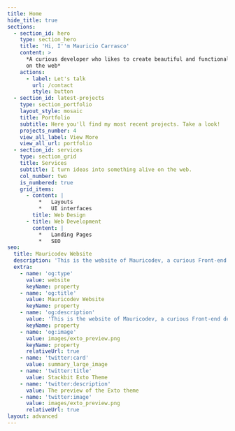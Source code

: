 ```yaml
---
title: Home
hide_title: true
sections:
  - section_id: hero
    type: section_hero
    title: 'Hi, I''m Mauricio Carrasco'
    content: >
      *A curious developer who likes to create beautiful and functional things
      on the web*
    actions:
      - label: Let's talk
        url: /contact
        style: button
  - section_id: latest-projects
    type: section_portfolio
    layout_style: mosaic
    title: Portfolio
    subtitle: Here you'll find my most recent projects. Take a look!
    projects_number: 4
    view_all_label: View More
    view_all_url: portfolio
  - section_id: services
    type: section_grid
    title: Services
    subtitle: I turn ideas into something alive on the web.
    col_number: two
    is_numbered: true
    grid_items:
      - content: |
          *   Layouts
          *   UI interfaces
        title: Web Design
      - title: Web Development
        content: |
          *   Landing Pages
          *   SEO
seo:
  title: Mauricodev Website
  description: 'This is the website of Mauricodev, a curious Front-end developer.'
  extra:
    - name: 'og:type'
      value: website
      keyName: property
    - name: 'og:title'
      value: Mauricodev Website
      keyName: property
    - name: 'og:description'
      value: 'This is the website of Mauricodev, a curious Front-end developer.'
      keyName: property
    - name: 'og:image'
      value: images/exto_preview.png
      keyName: property
      relativeUrl: true
    - name: 'twitter:card'
      value: summary_large_image
    - name: 'twitter:title'
      value: Stackbit Exto Theme
    - name: 'twitter:description'
      value: The preview of the Exto theme
    - name: 'twitter:image'
      value: images/exto_preview.png
      relativeUrl: true
layout: advanced
---
```

